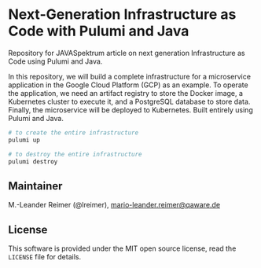 # Next-Generation Infrastructure as Code with Pulumi and Java

Repository for JAVASpektrum article on next generation Infrastructure as Code using Pulumi and Java.

In this repository, we will build a complete infrastructure for a microservice application in the Google Cloud Platform (GCP) as an example. To operate the application, we need an artifact registry to store the Docker image, a Kubernetes cluster to execute it, and a PostgreSQL database to store data. Finally, the microservice will be deployed to Kubernetes. Built entirely using Pulumi and Java.

```bash
# to create the entire infrastructure
pulumi up

# to destroy the entire infrastructure
pulumi destroy
```

## Maintainer

M.-Leander Reimer (@lreimer), <mario-leander.reimer@qaware.de>

## License

This software is provided under the MIT open source license, read the `LICENSE` file for details.
